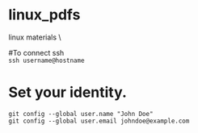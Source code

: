 # linux_pdfs
linux materials \

#To connect ssh\
`ssh username@hostname`

# Set your identity.
`git config --global user.name "John Doe"`\
`git config --global user.email johndoe@example.com`
